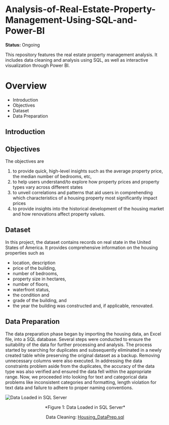 # Analysis-of-Real-Estate-Property-Management-Using-SQL-and-Power-BI
**Status:** Ongoing 

This repository features the real estate property management analysis. It includes data cleaning and analysis using SQL, as well as interactive visualization through Power BI.

# Overview
- Introduction
- Objectives
- Dataset
- Data Preparation

## Introduction

## Objectives
The objectives are

1. to provide quick, high-level insights such as the average property price, the median number of bedrooms, etc,
2. to help users understand/to explore how property prices and property types vary across different states
3. to unveil correlations and patterns that aid users in comprehending which characteristics of a housing property most significantly impact prices
4. to provide insights into the historical development of the housing market and how renovations affect property values.

## Dataset
In this project, the dataset contains records on real state in the United States of America. It provides comprehensive information on the housing properties such as
- location, description
- price of the building,
- number of bedrooms,
- property size in hectares,
- number of floors,
- waterfront status,
- the condition and
- grade of the building, and
- the year the building was constructed and, if applicable, renovated.

## Data Preparation
The data preparation phase began by importing the housing data, an Excel file, into a SQL database. Several steps were conducted to ensure the suitability of the data for further processing and analysis. The process started by searching for duplicates and subsequently eliminated in a newly created table while preserving the original dataset as a backup. Removing unnecessary columns were also executed. In addressing the data constraints problem aside from the duplicates, the accuracy of the data type was also verified and ensured the data fell within the appropriate range. Now, we proceeded into looking for text and categorical data problems like inconsistent categories and formatting, length violation for text data and failure to adhere to proper naming conventions.

![Data Loaded in SQL Server](https://github.com/macababbadcherry/Analysis-of-Real-Estate-Property-Management-Using-SQL-and-Power-BI/assets/148540172/d9974921-2950-404c-af62-bf18cdf69e12)
<div align="center">
  *Figure 1: Data Loaded in SQL Server*

Data Cleaning: [Housing_DataPrep.sql](https://github.com/macababbadcherry/Analysis-of-Real-Estate-Property-Management-Using-SQL-and-Power-BI/blob/main/Housing_DataPrep.sql)
